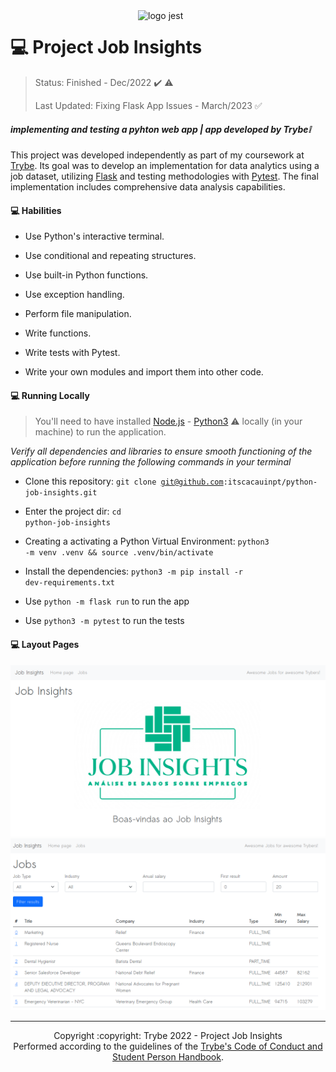 <img src="https://user-images.githubusercontent.com/86060135/207189717-0ae70a59-495b-479d-9821-a92e8cdac9b7.png" alt="logo jest" width="300px" align="right" />

# :computer: Project Job Insights
> Status: Finished - Dec/2022 :heavy_check_mark: :warning:
>
> Last Updated: Fixing Flask App Issues - March/2023 :white_check_mark:

##### _implementing and testing a pyhton web app | app developed by Trybe:grey_exclamation:_

This project was developed independently as part of my coursework at [Trybe](https://www.betrybe.com/). Its goal was to develop an implementation for data analytics using a job dataset, utilizing [Flask](https://flask.palletsprojects.com/en/2.2.x/) and testing methodologies with [Pytest](https://docs.pytest.org/en/7.2.x/). The final implementation includes comprehensive data analysis capabilities.

#### :computer: Habilities

- Use Python's interactive terminal.

- Use conditional and repeating structures.

- Use built-in Python functions.

- Use exception handling.

- Perform file manipulation.

- Write functions.

- Write tests with Pytest.

- Write your own modules and import them into other code.

#### :computer: Running Locally
  > You'll need to have installed <a href="https://nodejs.org/en/download/">Node.js</a> - <a href="https://www.python.org/downloads/">Python3</a> :warning: locally (in your machine) to run the application.
  
 _Verify all dependencies and libraries to ensure smooth functioning of the application before running the following commands in your terminal_

- Clone this repository: <code>git clone git@github.com:itscacauinpt/python-job-insights.git</code>

- Enter the project dir: <code>cd python-job-insights</code>

- Creating a activating a Python Virtual Environment: <code>python3 -m venv .venv && source .venv/bin/activate</code>

- Install the dependencies: <code>python3 -m pip install -r dev-requirements.txt</code>

- Use <code>python -m flask run</code> to run the app

- Use <code>python3 -m pytest</code> to run the tests

#### :computer: Layout Pages

<div align="center">
  <img width="820px" src="https://github.com/itscacauinpt/python-job-insights/blob/main/assets/job-mainscreen.png"/>
  <img width="820px" src="https://github.com/itscacauinpt/python-job-insights/blob/main/assets/job-screen.png"/>
</div>

<hr/>

<div align="center">Copyright :copyright: Trybe 2022 - Project Job Insights
<br/>
Performed according to the guidelines of the <a href="https://blog.betrybe.com/wp-content/uploads/2020/12/Código-de-Conduta-Trybe-1.pdf" >Trybe's Code of Conduct and Student Person Handbook</a>.</div>
